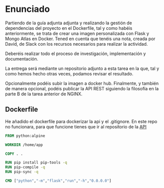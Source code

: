 # Enunciado

Partiendo de la guía adjunta adjunta y realizando la gestión de dependencias del proyecto en el Dockerfile, tal y como habéis anteriormente, se trata de crear una imagen personalizada con Flask y Mongo Atlas en Docker. Tened en cuenta que tenéis una nota, creada por David, de Slack con los recursos necesarios para realizar la actividad.

Deberéis realizar todo el proceso de investigación, implementación y documentación.

La entrega será mediante un repositorio adjunto a esta tarea en la que, tal y como hemos hecho otras veces, podamos revisar el resultado.

Opcionalmente podéis subir la imagen a docker hub. Finalmente, y también de manera opcional, podéis publicar la API REST siguiendo la filosofía en la parte B de la tarea anterior de NGINX.

## Dockerfile

He añadido el dockerfile para dockerizar la api y el .gitignore. En este repo no funcionara, para que funcione tienes que ir al repositorio de la [API](https://github.com/ErikPC/API_Gilded_Ollivanders)

```DockerFile
FROM python:alpine

WORKDIR /home/app

COPY . .

RUN pip install pip-tools -q
RUN pip-compile -q
RUN pip-sync -q

CMD ["python","-m","flask","run","-h","0.0.0.0"]
```
